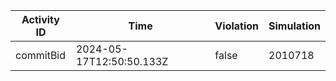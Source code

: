 | Activity ID | Time | Violation | Simulation |
| --- | --- | --- | --- |
| commitBid | 2024-05-17T12:50:50.133Z | false | 2010718 |